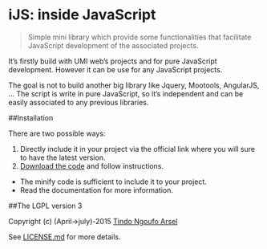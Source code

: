 iJS: inside JavaScript
======================
> Simple mini library which provide some functionalities that facilitate JavaScript development of the associated projects.

It’s firstly build with UMI web’s projects and for pure JavaScript development.
However it can be use for any JavaScript projects.

The goal is not to build another big library like Jquery, Mootools, AngularJS, ...
The script is write in pure JavaScript, so it’s independent and can be easily associated to any previous libraries.  

##Installation

There are two possible ways:

1. Directly include it in your project via the official link where you will sure to have the latest version.
2. [Download the code](https://github.com/tnga/extra.js-ijs/archive/master.zip) and follow instructions.
  - The minify code is sufficient to include it to your project.
  - Read the documentation for more information.

##The LGPL version 3

Copyright (c) (April->july)-2015 [Tindo Ngoufo Arsel](mailto:devtnga@gmail.com)

See [LICENSE.md](https://github.com/tnga/extra.js-ijs/blob/master/LICENSE.md) for more details.

